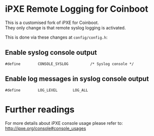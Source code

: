 # iPXE Remote Logging for Coinboot

This is a customised fork of iPXE for Coinboot.  
They only change is that remote syslog logging is activated.

This is done via these changes at `config/config.h`:

## Enable syslog console output

```
#define        CONSOLE_SYSLOG          /* Syslog console */
```


## Enable log messages in syslog console output

```
#define        LOG_LEVEL       LOG_ALL
```

# Further readings

For more details about iPXE console usage please refer to: http://ipxe.org/console#console_usages
